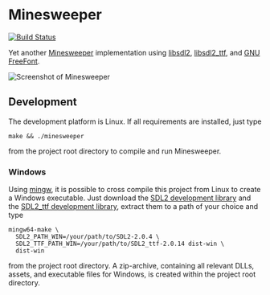 # Minesweeper

[![Build Status](https://travis-ci.org/MRoundDE/minesweeper.svg?branch=master)](https://travis-ci.org/MRoundDE/minesweeper)

Yet another
[Minesweeper](https://en.wikipedia.org/wiki/Minesweeper_(video_game))
implementation using [libsdl2](https://libsdl.org/),
[libsdl2_ttf](https://www.libsdl.org/projects/SDL_ttf/), and
[GNU FreeFont](http://www.gnu.org/software/freefont/).

![Screenshot of Minesweeper](https://raw.githubusercontent.com/siko1056/minesweeper/master/doc/screen-0.1.png)


## Development

The development platform is Linux.  If all requirements are installed, just
type

    make && ./minesweeper

from the project root directory to compile and run Minesweeper.


### Windows

Using [mingw](http://www.mingw.org/), it is possible to cross compile this
project from Linux to create a Windows executable.  Just download the
[SDL2 development library](https://www.libsdl.org/release/SDL2-devel-2.0.4-mingw.tar.gz)
and the
[SDL2_ttf development library](https://www.libsdl.org/projects/SDL_ttf/release/SDL2_ttf-devel-2.0.14-mingw.tar.gz),
extract them to a path of your choice and type

    mingw64-make \
      SDL2_PATH_WIN=/your/path/to/SDL2-2.0.4 \
      SDL2_TTF_PATH_WIN=/your/path/to/SDL2_ttf-2.0.14 dist-win \
      dist-win

from the project root directory.  A zip-archive, containing all relevant
DLLs, assets, and executable files for Windows, is created within the project
root directory.
